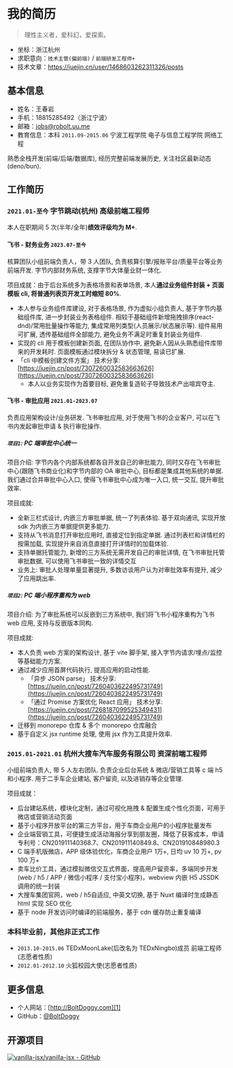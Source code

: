 # 我的简历

> 理性主义者，爱科幻，爱探索。

- 坐标：浙江杭州
- 求职意向：`技术主管(偏前端)` / `前端研发工程师+`
- 技术文章：https://juejin.cn/user/1468603262311326/posts

## 基本信息

- 姓名：王春岩
- 手机：18815285492（浙江宁波）
- 邮箱：jobs@robolt.uu.me
- 教育信息：本科 `2011.09-2015.06` 宁波工程学院 电子与信息工程学院 网络工程

熟悉全栈开发(前端/后端/数据库), 经历完整前端发展历史, 关注社区最新动态(deno/bun).

## 工作简历

### `2021.01-至今` 字节跳动(杭州) 高级前端工程师

本人在职期间 5 次(半年/全年)**绩效评级均为 M+**.

#### 飞书 - 财务业务 `2023.07-至今`

核算团队小组前端负责人，带 3 人团队, 负责核算引擎/报账平台/质量平台等业务前端开发. 字节内部财务系统, 支撑字节大体量业财一体化.

项目成就：由于后台系统多为表格场景和表单场景, 本人**通过业务组件封装 + 页面模板 cli, 将普通列表页开发工时缩短 80%**.

- 本人参与业务组件库建设, 对于表格场景, 作为虚拟小组负责人, 基于字节内基础组件库, 进一步封装业务表格组件. 相较于基础组件新增拖拽排序(react-dnd)/常用批量操作等能力, 集成常用列类型(人员展示/状态展示等). 组件易用可扩展, 透传基础组件全部能力, 避免业务不满足时重复封装业务组件.
- 实现的 cli 用于模板创建新页面, 在团队协作中, 避免新人因从头熟悉组件库带来的开发耗时. 页面模板通过模块拆分 & 状态管理, 易读已扩展.
- 「cli 中模板创建文件方案」 技术分享: [https://juejin.cn/post/7307260032583663626](https://juejin.cn/post/7307260032583663626)
  - 本人以业务实现作为首要目标, 避免重复造轮子导致技术产出喧宾夺主.

#### 飞书 - 审批应用 `2021.01-2023.07`

负责应用架构设计/业务研发. 飞书审批应用, 对于使用飞书的企业客户, 可以在飞书内发起审批申请 & 执行审批操作. 

##### `项目1`: PC 端审批中心统一

项目介绍: 字节内各个内部系统都各自开发自己的审批能力, 同时又存在飞书审批中心(跟随飞书商业化)和字节内部的 OA 审批中心, 目标都是集成其他系统的单据. 我们通过合并审批中心入口, 使得飞书审批中心成为唯一入口, 统一交互, 提升审批效率.

项目成就:

- 全新三栏式设计, 内嵌三方审批单据, 统一了列表体验. 基于双向通讯, 实现开放 sdk 为内嵌三方单据提供更多能力.
- 支持从飞书消息打开审批应用时, 直接定位到指定单据. 通过列表栏和详情栏的按需加载, 实现提升来自消息直接打开详情时的加载体验.
- 支持单据托管能力, 新增的三方系统无需开发自己的审批详情, 在飞书审批托管审批数据, 可以使用飞书审批一致的详情交互
- 业务上: 审批人处理单量显著提升, 多数访谈用户认为对审批效率有提升, 减少了应用跳出率.

##### `项目2`: PC 端小程序重构为 web

项目介绍: 为了审批系统可以反嵌到三方系统中, 我们将飞书小程序重构为飞书 web 应用, 支持与反嵌版本同构.

项目成就:

- 本人负责 web 方案的架构设计, 基于 vite 脚手架, 接入字节内请求/埋点/监控等基础能力方案.
- 通过减少应用首屏代码执行, 提高应用的启动性能.
  - 「异步 JSON parse」 技术分享: [https://juejin.cn/post/7260403622495731749](https://juejin.cn/post/7260403622495731749)
  - 「通过 Promise 方案优化 React 应用」 技术分享: [https://juejin.cn/post/7268187099525349431](https://juejin.cn/post/7260403622495731749)
- 迁移到 monorepo 仓库 & 多个 monorepo 仓库融合
- 基于自定义 jsx runtime 处理, 使用 jsx 作为工具提升效率.

### `2015.01-2021.01` 杭州大搜车汽车服务有限公司 资深前端工程师

小组前端负责人, 带 5 人左右团队. 负责企业后台系统 & 微店/营销工具等 c 端 h5和小程序. 用于二手车企业建站, 客户留资, 以及进销存等企业管理.

项目成就：

- 后台建站系统，模块化定制，通过可视化拖拽 & 配置生成个性化页面，可用于微店或营销活动页面
- 基于小程序开放平台的第三方平台，用于车商企业用户的小程序批量发布
- 企业端营销工具，可便捷生成活动海报分享到朋友圈，降低了获客成本，申请专利号：CN201911140368.7、CN201911140849.8、CN201910848980.3
- C 端手机版微店，APP 级体验优化，车商企业用户 1万+, 日均 uv 10 万+, pv 100 万+
- 卖车比价工具，通过模拟微信交互式界面，提高用户留资率，多端同步开发(web / h5 / APP / 微信小程序 / 支付宝小程序)，webview 内嵌 H5 JSSDK 调用的统一封装
- 大搜车集团官网，web / h5自适应, 中英文切换, 基于 Nuxt 编译时生成静态 html 实现 SEO 优化
- 基于 node 开发访问时编译的前端服务，基于 cdn 缓存防止重复编译

### 本科毕业前，其他非正式工作

* `2013.10-2015.06` TEDxMoonLake(后改名为 TEDxNingbo)成员 前端工程师(志愿者性质)
* `2012.01-2012.10` 火狐校园大使(志愿者性质)

## 更多信息

* 个人网站：[http://BoltDoggy.com][1]
* GitHub：[@BoltDoggy][3]

## 开源项目

[![vanilla-jsx/vanilla-jsx - GitHub](https://gh-card.dev/repos/vanilla-jsx/vanilla-jsx.svg)](https://github.com/vanilla-jsx/vanilla-jsx)

[1]: http://boltdoggy.com "BoltDoggy.com"
[3]: http://github.com/BoltDoggy "Bolt"

